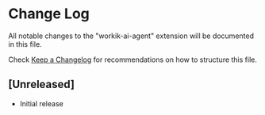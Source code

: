 # Change Log

All notable changes to the "workik-ai-agent" extension will be documented in this file.

Check [Keep a Changelog](http://keepachangelog.com/) for recommendations on how to structure this file.

## [Unreleased]

- Initial release